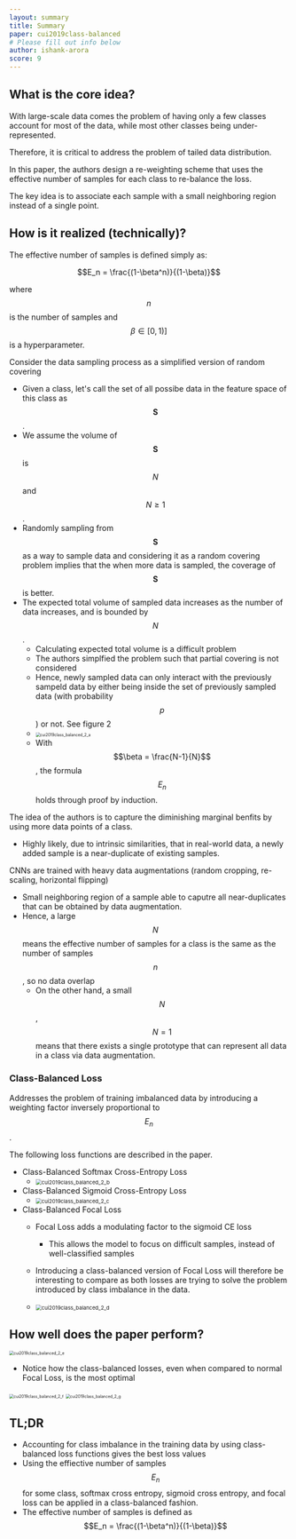 ```yaml
---
layout: summary
title: Summary
paper: cui2019class-balanced
# Please fill out info below
author: ishank-arora
score: 9
---
```


## What is the core idea?

With large-scale data comes the problem of having only a few classes account for most of the data, while most other classes being under-represented.

Therefore, it is critical to address the problem of tailed data distribution.

In this paper, the authors design a re-weighting scheme that uses the effective number of samples for each class to re-balance the loss.

The key idea is to associate each sample with a small neighboring region instead of a single point.

## How is it realized (technically)?

The effective number of samples is defined simply as:

$$E_n = \frac{(1-\beta^n)}{(1-\beta)}$$

where $$n$$ is the number of samples and $$\beta \in [0,1)]$$ is a hyperparameter.

Consider the data sampling process as a simplified version of random covering

* Given a class, let's call the set of all possibe data in the feature space of this class as $$\mathbf{S}$$.
* We assume the volume of $$\mathbf{S}$$ is $$N$$ and $$N \ge 1$$.
* Randomly sampling from $$\mathbf{S}$$ as a way to sample data and considering it as a random covering problem implies that the when more data is sampled, the coverage of $$\mathbf{S}$$ is better.
* The expected total volume of sampled data increases as the number of data increases, and is bounded by $$N$$.
  * Calculating expected total volume is a difficult problem
  * The authors simplfied the problem such that partial covering is not considered
  * Hence, newly sampled data can only interact with the previously sampeld data by either being inside the set of previously sampled data (with probability $$p$$) or not. See figure 2
  * <img src="cui2019class_balanced_2_a.png" alt="cui2019class_balanced_2_a" style="zoom:50%;" />
  * With $$\beta = \frac{N-1}{N}$$, the formula $$E_n$$ holds through proof by induction. 

The idea of the authors is to capture the diminishing marginal benfits by using more data points of a class.

* Highly likely, due to intrinsic similarities, that in real-world data, a newly added sample is a near-duplicate of existing samples.

CNNs are trained with heavy data augmentations (random cropping, re-scaling, horizontal flipping)

* Small neighboring region of a sample able to caputre all near-duplicates that can be obtained by data augmentation.
* Hence, a large $$N$$ means the effective number of samples for a class is the same as the number of samples $$n$$, so no data overlap
  * On the other hand, a small $$N$$, $$N=1$$ means that there exists a single prototype that can represent all data in a class via data augmentation.

### Class-Balanced Loss

Addresses the problem of training imbalanced data by introducing a weighting factor inversely proportional to $$E_n$$.

The following loss functions are described in the paper.

* Class-Balanced Softmax Cross-Entropy Loss
  * <img src="cui2019class_balanced_2_b.png" alt="cui2019class_balanced_2_b" style="zoom:67%;" />
* Class-Balanced Sigmoid Cross-Entropy Loss
  * <img src="cui2019class_balanced_2_c.png" alt="cui2019class_balanced_2_c" style="zoom:67%;" />
* Class-Balanced Focal Loss
  * Focal Loss adds a modulating factor to the sigmoid CE loss
    * This allows the model to focus on difficult samples, instead of well-classified samples
  
  * Introducing a class-balanced version of Focal Loss will therefore be interesting to compare as both losses are trying to solve the problem introduced by class imbalance in the data.
  * <img src="cui2019class_balanced_2_d.png" alt="cui2019class_balanced_2_d" style="zoom:67%;" />
  

## How well does the paper perform?

<img src="cui2019class_balanced_2_e.png" alt="cui2019class_balanced_2_e" style="zoom: 50%;" />

* Notice how the class-balanced losses, even when compared to normal Focal Loss, is the most optimal

<img src="cui2019class_balanced_2_f.png" alt="cui2019class_balanced_2_f" style="zoom: 50%;" />

<img src="cui2019class_balanced_2_g.png" alt="cui2019class_balanced_2_g" style="zoom: 50%;" />

## TL;DR
* Accounting for class imbalance in the training data by using class-balanced loss functions gives the best loss values 
* Using the effiective number of samples $$E_n$$ for some class, softmax cross entropy, sigmoid cross entropy, and focal loss can be applied in a class-balanced fashion. 
* The effective number of samples is defined as $$E_n = \frac{(1-\beta^n)}{(1-\beta)}$$
